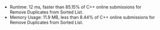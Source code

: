 * Runtime: 12 ms, faster than 85.15% of C++ online submissions for Remove Duplicates from Sorted List.
* Memory Usage: 11.9 MB, less than 8.44% of C++ online submissions for Remove Duplicates from Sorted List.
